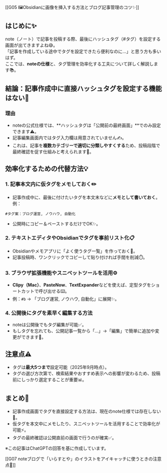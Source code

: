 [[G05 🖼️Obsidianに画像を挿入する方法とブログ記事管理のコツ✨]]

## はじめに✨
note（ノート）で記事を投稿する際、最後にハッシュタグ（#タグ）を設定する画面が出てきますよね😅。  
「記事を作成している途中でタグを設定できたら便利なのに…」と思う方も多いはず。  
ここでは、**noteの仕様**と、タグ管理を効率化する工夫について詳しく解説します📚。

## 結論：記事作成中に直接ハッシュタグを設定する機能はない🚫
### 理由
- noteの公式仕様では、**ハッシュタグは「公開前の最終画面」**でのみ設定できます⚠️。  
- 記事編集画面内ではタグ入力欄は用意されていません✍️。  
- これは、記事を**複数カテゴリーで適切に分類しやすくする**ため、投稿段階で最終確認を促す仕組みと考えられます🤔。

## 効率化するための代替方法💡
### 1. 記事本文内に仮タグをメモしておく✏️
- 記事作成中に、最後に付けたいタグを本文末などに**メモとして書いておく**。  
  例：  
```
#タグ案：ブログ運営, ノウハウ, 自動化

```


- 公開時にコピー＆ペーストするだけでOK✨。

### 2. テキストエディタやObsidianでタグを事前リスト化📋
- Obsidianやメモアプリに「よく使うタグ一覧」を作っておく📂。  
- 記事投稿時、ワンクリックでコピーして貼り付ければ手間を削減⏱️。

### 3. ブラウザ拡張機能やスニペットツールを活用⚙️
- **Clipy（Mac）**、**PasteNow**、**TextExpander**などを使えば、定型タグをショートカットで呼び出せる⌨️。  
- 例：`#b` → 「ブログ運営, ノウハウ, 自動化」に展開✨。

### 4. 公開後にタグを素早く編集する方法
- noteは公開後でもタグ編集が可能✅。  
- もしタグを忘れても、公開記事一覧から「…」→「編集」で簡単に追加や変更ができます🔄。

## 注意点⚠️
- タグは**最大5つまで**設定可能（2025年9月時点）。  
- タグの選び方次第で、検索結果やおすすめ表示への影響が変わるため、投稿前にしっかり選定することが重要📊。

## まとめ🌟
- 記事作成画面でタグを直接設定する方法は、現在のnote仕様では存在しない🚫。  
- 仮タグを本文中にメモしたり、スニペットツールを活用することで効率化が可能⚡。  
- タグの最終確認は公開直前の画面で行うのが確実✅。  

※この記事はChatGPTの回答を基に作成しています。

[[G07 noteブログで「いらすとや」のイラストをアイキャッチに使うときの注意点📢]]
